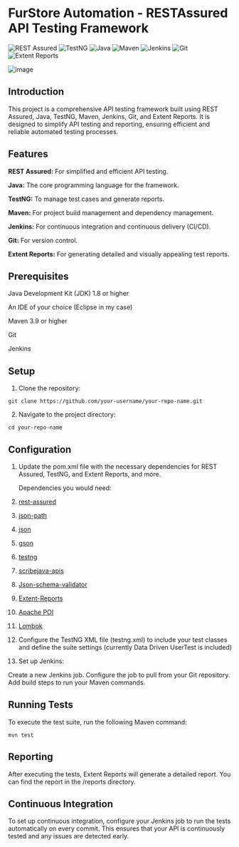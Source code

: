 # FurStore Automation - RESTAssured API Testing Framework

![REST Assured](https://img.shields.io/badge/RESTAssured-43B02A?style=for-the-badge&logo=restassured&logoColor=white)
![TestNG](https://img.shields.io/badge/TestNG-FFD700?style=for-the-badge&logo=testng&logoColor=white)
![Java](https://img.shields.io/badge/Java-ED8B00?style=for-the-badge&logo=java&logoColor=white)
![Maven](https://img.shields.io/badge/Maven-C71A36?style=for-the-badge&logo=apache-maven&logoColor=white)
![Jenkins](https://img.shields.io/badge/Jenkins-D24939?style=for-the-badge&logo=jenkins&logoColor=white)
![Git](https://img.shields.io/badge/Git-F05032?style=for-the-badge&logo=git&logoColor=white)
![Extent Reports](https://img.shields.io/badge/Extent%20Reports-4B8BBE?style=for-the-badge&logo=extent-reports&logoColor=white)




![image](https://github.com/ssinghaaryan/FurStore-Automation/assets/86829777/bb2116a5-d958-452d-a8bd-41bc2529db4e)




## Introduction

This project is a comprehensive API testing framework built using REST Assured, Java, TestNG, Maven, Jenkins, Git, and Extent Reports. It is designed to simplify API testing and reporting, ensuring efficient and reliable automated testing processes.


## Features

**REST Assured:** For simplified and efficient API testing.

**Java:** The core programming language for the framework.  

**TestNG:** To manage test cases and generate reports.  

**Maven:** For project build management and dependency management.  

**Jenkins:** For continuous integration and continuous delivery (CI/CD).  

**Git:** For version control.  

**Extent Reports:** For generating detailed and visually appealing test reports.  



## Prerequisites


Java Development Kit (JDK) 1.8 or higher  

An IDE of your choice (Eclipse in my case)  

Maven 3.9 or higher  

Git  

Jenkins  


## Setup


1. Clone the repository:
   
```
git clone https://github.com/your-username/your-repo-name.git
```

2. Navigate to the project directory:

```
cd your-repo-name
```

## Configuration


1. Update the pom.xml file with the necessary dependencies for REST Assured, TestNG, and Extent Reports, and more.

   Dependencies you would need:

1. [rest-assured](https://mvnrepository.com/artifact/io.rest-assured/rest-assured)
2. [json-path](https://mvnrepository.com/artifact/io.rest-assured/json-path)
3. [json](https://mvnrepository.com/artifact/org.json/json)
4. [gson](https://mvnrepository.com/artifact/com.google.code.gson/gson)
5. [testng](https://mvnrepository.com/artifact/org.testng/testng)
6. [scribejava-apis](https://mvnrepository.com/artifact/com.github.scribejava/scribejava-apis)
7. [Json-schema-validator](https://mvnrepository.com/artifact/io.rest-assured/json-schema-validator)
8. [Extent-Reports](https://mvnrepository.com/artifact/com.aventstack/extentreports)
9. [Apache POI](https://mvnrepository.com/artifact/org.apache.poi/poi)
10. [Lombok](https://mvnrepository.com/artifact/org.projectlombok/lombok)



2. Configure the TestNG XML file (testng.xml) to include your test classes and define the suite settings (currently Data Driven UserTest is included)

3. Set up Jenkins:

Create a new Jenkins job.
Configure the job to pull from your Git repository.
Add build steps to run your Maven commands.

## Running Tests

To execute the test suite, run the following Maven command:

```
mvn test
```

## Reporting
After executing the tests, Extent Reports will generate a detailed report. You can find the report in the /reports directory.


## Continuous Integration
To set up continuous integration, configure your Jenkins job to run the tests automatically on every commit. This ensures that your API is continuously tested and any issues are detected early.







